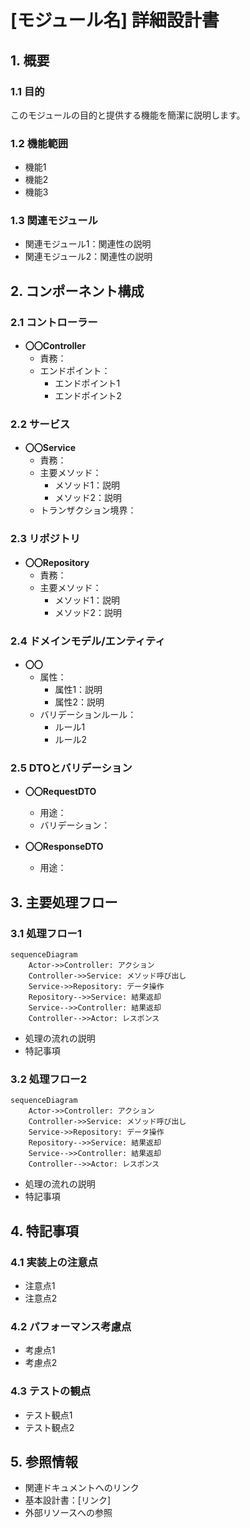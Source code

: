 # [モジュール名] 詳細設計書


## 1. 概要

### 1.1 目的
このモジュールの目的と提供する機能を簡潔に説明します。

### 1.2 機能範囲
- 機能1
- 機能2
- 機能3

### 1.3 関連モジュール
- 関連モジュール1：関連性の説明
- 関連モジュール2：関連性の説明

## 2. コンポーネント構成

### 2.1 コントローラー
- **〇〇Controller**
  - 責務：
  - エンドポイント：
    - エンドポイント1
    - エンドポイント2

### 2.2 サービス
- **〇〇Service**
  - 責務：
  - 主要メソッド：
    - メソッド1：説明
    - メソッド2：説明
  - トランザクション境界：

### 2.3 リポジトリ
- **〇〇Repository**
  - 責務：
  - 主要メソッド：
    - メソッド1：説明
    - メソッド2：説明

### 2.4 ドメインモデル/エンティティ
- **〇〇**
  - 属性：
    - 属性1：説明
    - 属性2：説明
  - バリデーションルール：
    - ルール1
    - ルール2

### 2.5 DTOとバリデーション
- **〇〇RequestDTO**
  - 用途：
  - バリデーション：

- **〇〇ResponseDTO**
  - 用途：

## 3. 主要処理フロー

### 3.1 処理フロー1
```
sequenceDiagram
    Actor->>Controller: アクション
    Controller->>Service: メソッド呼び出し
    Service->>Repository: データ操作
    Repository-->>Service: 結果返却
    Service-->>Controller: 結果返却
    Controller-->>Actor: レスポンス
```

- 処理の流れの説明
- 特記事項

### 3.2 処理フロー2
```
sequenceDiagram
    Actor->>Controller: アクション
    Controller->>Service: メソッド呼び出し
    Service->>Repository: データ操作
    Repository-->>Service: 結果返却
    Service-->>Controller: 結果返却
    Controller-->>Actor: レスポンス
```

- 処理の流れの説明
- 特記事項

## 4. 特記事項

### 4.1 実装上の注意点
- 注意点1
- 注意点2

### 4.2 パフォーマンス考慮点
- 考慮点1
- 考慮点2

### 4.3 テストの観点
- テスト観点1
- テスト観点2

## 5. 参照情報
- 関連ドキュメントへのリンク
- 基本設計書：[リンク]
- 外部リソースへの参照